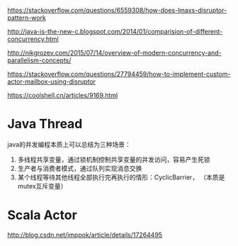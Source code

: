 https://stackoverflow.com/questions/6559308/how-does-lmaxs-disruptor-pattern-work

http://java-is-the-new-c.blogspot.com/2014/01/comparision-of-different-concurrency.html

http://nikgrozev.com/2015/07/14/overview-of-modern-concurrency-and-parallelism-concepts/

https://stackoverflow.com/questions/27794459/how-to-implement-custom-actor-mailbox-using-disruptor

https://coolshell.cn/articles/9169.html

# Java Thread
java的并发编程本质上可以总结为三种场景：
1. 多线程共享变量，通过锁机制控制共享变量的并发访问，容易产生死锁
2. 生产者与消费者模式，通过队列实现消息交换
3. 某个线程等待其他线程全部执行完再执行的情形：CyclicBarrier， （本质是mutex互斥变量）

# Scala Actor
http://blog.csdn.net/jmppok/article/details/17264495
